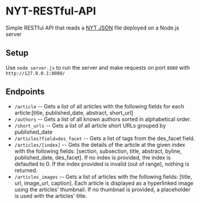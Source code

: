 # NYT-RESTful-API
Simple RESTful API that reads a [NYT JSON](http://developer.nytimes.com/top_stories.json) file deployed on a Node.js server

## Setup
Use ```node server.js``` to run the server and make requests on port `8080` with `http://127.0.0.1:8080/` 

## Endpoints
- `/article` -- Gets a list of all articles with the following fields for each article:[title, published_date, abstract, short_url]
- `/authors` -- Gets a list of all known authors sorted in alphabetical order.
- `/short_urls` -- Gets a list of all article short URLs grouped by published_date
- `/articles?field=des_facet` -- Gets a list of tags from the des_facet field.
- `/articles/[index]` -- Gets the details of the article at the given index with the following fields: [section, subsection, title, abstract, byline, published_date, des_facet]. If no index is provided, the index is defaulted to 0. If the index provided is invalid (out of range), nothing is returned.
- `/articles_images` -- Gets a list of articles with the following fields: [title, url, image_url, caption]. Each article is displayed as a hyperlinked image using the articles' thumbnail. If no thumbnail is provided, a placeholder is used with the articles' title.
